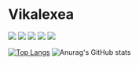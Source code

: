 <h1>Vikalexea</h1>

![](https://img.shields.io/badge/HTML-grey)
![](https://img.shields.io/badge/CSS-grey)
![](https://img.shields.io/badge/JS-grey)
![](https://img.shields.io/badge/PHP-grey)
![](https://img.shields.io/badge/Python-grey)

[![Top Langs](https://github-readme-stats.vercel.app/api/top-langs/?username=vikalexea&show_icons=true&theme=radical&langs_count=8)](https://github.com/anuraghazra/github-readme-stats)
![Anurag's GitHub stats](https://github-readme-stats.vercel.app/api?username=vikalexea&show_icons=true&theme=radical)
